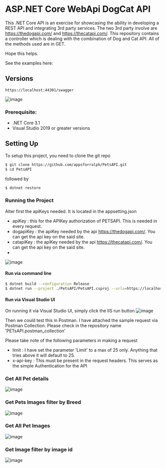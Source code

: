 
# ASP.NET Core WebApi DogCat API

This .NET Core API is an exercise for showcasing the ability in developing a REST API and integrating 3rd
party services. The two 3rd party involve are https://thedogapi.com/ and https://thecatapi.com/.
This repository contains a controller which is dealing with the combination of Dog and Cat API. All of the methods used are in GET.

Hope this helps.

See the examples here: 

## Versions

``` https://localhost:44301/swagger ```

![image](https://user-images.githubusercontent.com/30335870/183977703-79b4d8c7-d783-4334-b3ec-7426cadd92f5.png)

### Prerequisite:

- .NET Core 3.1
- Visual Studio 2019 or greater versions

## Setting Up

To setup this project, you need to clone the git repo

```sh
$ git clone https://github.com/appsforralph/PetsAPI.git
$ cd PetsAPI
```

followed by

```sh
$ dotnet restore
```



### Running the Project
Alter first the apiKeys needed. It is located in the appsetting.json
- apiKey : this for the APIKey authorization of PETSAPI. This is needed in every request.
- dogapiKey : the apiKey needed by the api https://thedogapi.com/. You can get the api key on the said site.
- catapiKey : the apiKey needed by the api https://thecatapi.com/. You can get the api key on the said site.
-
![image](https://user-images.githubusercontent.com/30335870/184063542-b29a93ad-75d8-453c-bd90-dc2cf340911b.png)
#### Run via command line
```sh
$ dotnet build --configuration Release
$ dotnet run --project ./PetsAPI/PetsAPI.csproj --urls=https://localhost:44301/
```

#### Run via Visual Studio UI
On running it via Visual Studio UI, simply click the IIS run button
![image](https://user-images.githubusercontent.com/30335870/184070490-612158cb-aec6-470f-ade8-e4b4b6dc3bb8.png)


Then we could test this in Postman. I have attached the sample request via Postman Collection. Please check in the repository name 'PETsAPI.postman_collection'

Please take note of the following parameters in making a request
- limit : I have set the parameter 'Limit' to a max of 25 only. Anything that tries above it will default to 25.
- x-api-key : This must be present in the request headers. This serves as the simple Authentication for the API

### Get All Pet details
![image](https://user-images.githubusercontent.com/30335870/184064265-b89ee2c7-c8f1-4597-aedb-30b91a3d8bb2.png)

### Get Pets Images filter by Breed
![image](https://user-images.githubusercontent.com/30335870/184064286-0a62006d-c3e9-4e77-8d77-d4074440c2bf.png)

### Get All Pet Images
![image](https://user-images.githubusercontent.com/30335870/184064319-899d8c9c-9ae3-46b3-8109-b8fd2e048d33.png)

### Get Image filter by image id
![image](https://user-images.githubusercontent.com/30335870/184064347-1cba54a8-a4d4-4bb7-a3ba-c869f2bb51f4.png)

